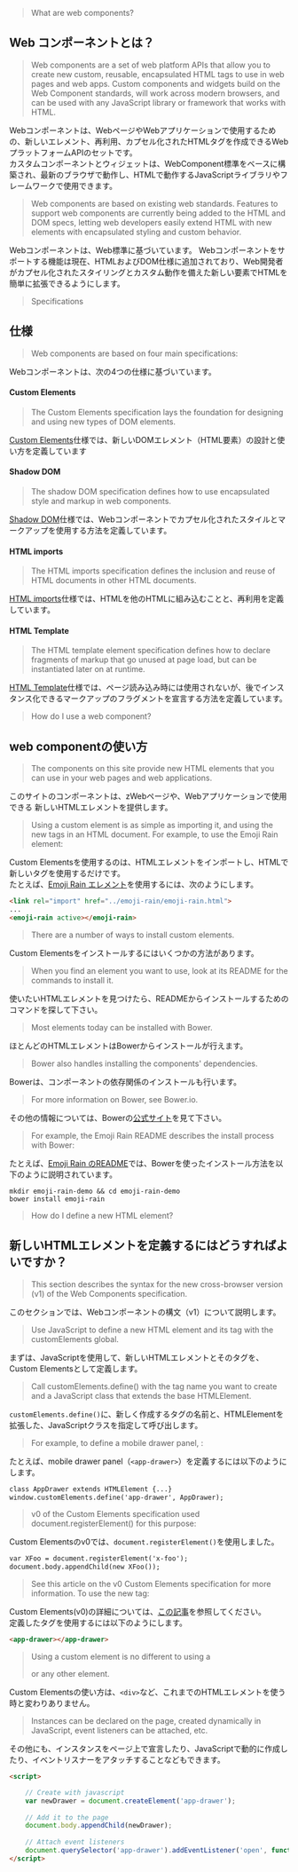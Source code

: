> What are web components?  

## Web コンポーネントとは？  
 
> Web components are a set of web platform APIs that allow you to create new custom, reusable, encapsulated HTML tags to use in web pages and web apps. Custom components and widgets build on the Web Component standards, will work across modern browsers, and can be used with any JavaScript library or framework that works with HTML.

Webコンポーネントは、WebページやWebアプリケーションで使用するための、新しいエレメント、再利用、カプセル化されたHTMLタグを作成できるWebプラットフォームAPIのセットです。  
カスタムコンポーネントとウィジェットは、WebComponent標準をベースに構築され、最新のブラウザで動作し、HTMLで動作するJavaScriptライブラリやフレームワークで使用できます。

> Web components are based on existing web standards. Features to support web components are currently being added to the HTML and DOM specs, letting web developers easily extend HTML with new elements with encapsulated styling and custom behavior.  

Webコンポーネントは、Web標準に基づいています。
Webコンポーネントをサポートする機能は現在、HTMLおよびDOM仕様に追加されており、Web開発者がカプセル化されたスタイリングとカスタム動作を備えた新しい要素でHTMLを簡単に拡張できるようにします。  


> Specifications

## 仕様

> Web components are based on four main specifications:

Webコンポーネントは、次の4つの仕様に基づいています。

#### Custom Elements  

> The Custom Elements specification lays the foundation for designing and using new types of DOM elements.

[Custom Elements](https://w3c.github.io/webcomponents/spec/custom/)仕様では、新しいDOMエレメント（HTML要素）の設計と使い方を定義しています  

#### Shadow DOM  

> The shadow DOM specification defines how to use encapsulated style and markup in web components.
  
[Shadow DOM](https://w3c.github.io/webcomponents/spec/shadow/)仕様では、Webコンポーネントでカプセル化されたスタイルとマークアップを使用する方法を定義しています。    

#### HTML imports

> The HTML imports specification defines the inclusion and reuse of HTML documents in other HTML documents.

[HTML imports](https://w3c.github.io/webcomponents/spec/imports/)仕様では、HTMLを他のHTMLに組み込むことと、再利用を定義しています。

#### HTML Template

> The HTML template element specification defines how to declare fragments of markup that go unused at page load, but can be instantiated later on at runtime.

[HTML Template](https://html.spec.whatwg.org/multipage/scripting.html#the-template-element/)仕様では、ページ読み込み時には使用されないが、後でインスタンス化できるマークアップのフラグメントを宣言する方法を定義しています。

> How do I use a web component?
## web componentの使い方

> The components on this site provide new HTML elements that you can use in your web pages and web applications.

このサイトのコンポーネントは、zWebページや、Webアプリケーションで使用できる 新しいHTMLエレメントを提供します。

> Using a custom element is as simple as importing it, and using the new tags in an HTML document. For example, to use the Emoji Rain element:

Custom Elementsを使用するのは、HTMLエレメントをインポートし、HTMLで新しいタグを使用するだけです。  
たとえば、[Emoji Rain エレメント](https://www.webcomponents.org/element/notwaldorf/emoji-rain)を使用するには、次のようにします。

```html
<link rel="import" href="../emoji-rain/emoji-rain.html">
...
<emoji-rain active></emoji-rain>
```

> There are a number of ways to install custom elements.
 
Custom Elementsをインストールするにはいくつかの方法があります。

> When you find an element you want to use, look at its README for the commands to install it.

使いたいHTMLエレメントを見つけたら、READMEからインストールするためのコマンドを探して下さい。
 
> Most elements today can be installed with Bower. 

ほとんどのHTMLエレメントはBowerからインストールが行えます。

> Bower also handles installing the components' dependencies. 

Bowerは、コンポーネントの依存関係のインストールも行います。

> For more information on Bower, see Bower.io.

その他の情報については、Bowerの[公式サイト](https://bower.io/)を見て下さい。



> For example, the Emoji Rain README describes the install process with Bower:

たとえば、[Emoji Rain のREADME](https://www.webcomponents.org/element/notwaldorf/emoji-rain)では、Bowerを使ったインストール方法を以下のように説明されています。

```
mkdir emoji-rain-demo && cd emoji-rain-demo
bower install emoji-rain
```

> How do I define a new HTML element?
## 新しいHTMLエレメントを定義するにはどうすればよいですか？

> This section describes the syntax for the new cross-browser version (v1) of the Web Components specification.

このセクションでは、Webコンポーネントの構文（v1）について説明します。

> Use JavaScript to define a new HTML element and its tag with the customElements global. 

まずは、JavaScriptを使用して、新しいHTMLエレメントとそのタグを、Custom Elementsとして定義します。

> Call customElements.define() with the tag name you want to create and a JavaScript class that extends the base HTMLElement.

`customElements.define()`に、新しく作成するタグの名前と、HTMLElementを拡張した、JavaScriptクラスを指定して呼び出します。

> For example, to define a mobile drawer panel, <app-drawer>:

たとえば、mobile drawer panel（`<app-drawer>`）を定義するには以下のようにします。

```html
class AppDrawer extends HTMLElement {...}
window.customElements.define('app-drawer', AppDrawer);
```

> v0 of the Custom Elements specification used document.registerElement() for this purpose:

Custom Elementsのv0では、`document.registerElement()`を使用しました。

```html
var XFoo = document.registerElement('x-foo');
document.body.appendChild(new XFoo());
```

> See this article on the v0 Custom Elements specification for more information. To use the new tag:

Custom Elements(v0)の詳細については、[この記事](https://www.html5rocks.com/en/tutorials/webcomponents/customelements/)を参照してください。  
定義したタグを使用するには以下のようにします。

```html
<app-drawer></app-drawer>
```

> Using a custom element is no different to using a <div> or any other element. 

Custom Elementsの使い方は、`<div>`など、これまでのHTMLエレメントを使う時と変わりありません。

> Instances can be declared on the page, created dynamically in JavaScript, event listeners can be attached, etc.

その他にも、インスタンスをページ上で宣言したり、JavaScriptで動的に作成したり、イベントリスナーをアタッチすることなどもできます。

```html
<script>

    // Create with javascript
    var newDrawer = document.createElement('app-drawer');
    
    // Add it to the page
    document.body.appendChild(newDrawer);
    
    // Attach event listeners
    document.querySelector('app-drawer').addEventListener('open', function() {...});
</script>
```